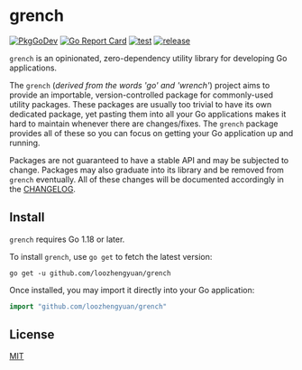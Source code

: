 # grench

[![PkgGoDev](https://pkg.go.dev/badge/github.com/loozhengyuan/grench)](https://pkg.go.dev/github.com/loozhengyuan/grench)
[![Go Report Card](https://goreportcard.com/badge/github.com/loozhengyuan/grench)](https://goreportcard.com/report/github.com/loozhengyuan/grench)
[![test](https://github.com/loozhengyuan/grench/workflows/test/badge.svg)](https://github.com/loozhengyuan/grench/actions?query=workflow%3Atest)
[![release](https://github.com/loozhengyuan/grench/workflows/release/badge.svg)](https://github.com/loozhengyuan/grench/actions?query=workflow%3Arelease)

`grench` is an opinionated, zero-dependency utility library for developing Go applications.

The `grench` (_derived from the words 'go' and 'wrench'_) project aims to provide an importable, version-controlled package for commonly-used utility packages. These packages are usually too trivial to have its own dedicated package, yet pasting them into all your Go applications makes it hard to maintain whenever there are changes/fixes. The `grench` package provides all of these so you can focus on getting your Go application up and running.

Packages are not guaranteed to have a stable API and may be subjected to change. Packages may also graduate into its library and be removed from `grench` eventually. All of these changes will be documented accordingly in the [CHANGELOG](CHANGELOG.md).

## Install

`grench` requires Go 1.18 or later.

To install `grench`, use `go get` to fetch the latest version:

```shell
go get -u github.com/loozhengyuan/grench
```

Once installed, you may import it directly into your Go application:

```go
import "github.com/loozhengyuan/grench"
```

## License

[MIT](https://choosealicense.com/licenses/mit/)
